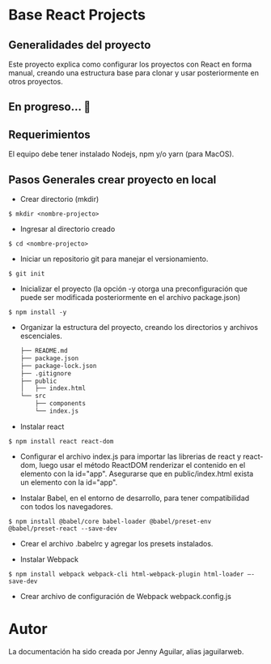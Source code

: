 # Base React Projects

## Generalidades del proyecto

Este proyecto explica como configurar los proyectos con React en forma manual, creando una estructura base para clonar y usar posteriormente en otros proyectos.

## En progreso... :construction:

## Requerimientos

El equipo debe tener instalado Nodejs, npm y/o yarn (para MacOS).

## Pasos Generales crear proyecto en local

* Crear directorio (mkdir)

`$ mkdir <nombre-projecto>`

* Ingresar al directorio creado

`$ cd <nombre-projecto>`

* Iniciar un repositorio git para manejar el versionamiento.

`$ git init`

* Inicializar el proyecto (la opción -y otorga una preconfiguración que puede ser modificada posteriormente en el archivo package.json)

`$ npm install -y`

* Organizar la estructura del proyecto, creando los directorios y archivos escenciales.

  ```sh
  ├── README.md
  ├── package.json
  ├── package-lock.json
  ├── .gitignore
  ├── public
  │   ├── index.html
  └── src
      ├── components
      └── index.js
  ```

* Instalar react

`$ npm install react react-dom`

* Configurar el archivo index.js para importar las librerias de react y react-dom, luego usar el método ReactDOM renderizar el contenido en el elemento con la id="app". Asegurarse que en public/index.html exista un elemento con la id="app".

* Instalar Babel, en el entorno de desarrollo, para tener compatibilidad con todos los navegadores.

`$ npm install @babel/core babel-loader @babel/preset-env @babel/preset-react --save-dev `

* Crear el archivo .babelrc y agregar los presets instalados.

* Instalar Webpack

`$ npm install webpack webpack-cli html-webpack-plugin html-loader —-save-dev`

* Crear archivo de configuración de Webpack webpack.config.js

# Autor

La documentación ha sido creada por Jenny Aguilar, alias jaguilarweb.